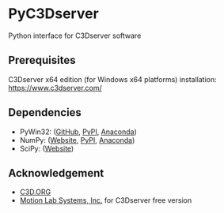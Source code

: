 # PyC3Dserver
Python interface for C3Dserver software

## Prerequisites
C3Dserver x64 edition (for Windows x64 platforms) installation: https://www.c3dserver.com/

## Dependencies
- PyWin32: ([GitHub](https://github.com/mhammond/pywin32), [PyPI](https://pypi.org/project/pywin32/), [Anaconda](https://anaconda.org/anaconda/pywin32))
- NumPy: ([Website](https://numpy.org/), [PyPI](https://pypi.org/project/numpy/), [Anaconda](https://anaconda.org/anaconda/numpy))
- SciPy: ([Website](https://www.scipy.org/))

## Acknowledgement
- [C3D.ORG](https://www.c3d.org/)
- [Motion Lab Systems, Inc.](https://www.motion-labs.com/) for C3Dserver free version
